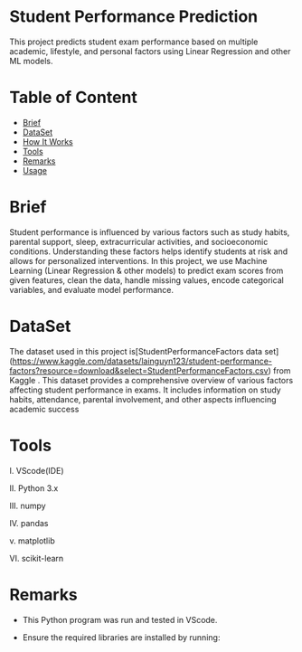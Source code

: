 # Student Performance Prediction
This project predicts student exam performance based on multiple academic, lifestyle, and personal factors using Linear Regression and other ML models.


# Table of Content

* [Brief](#Brief)
* [DataSet](#DataSet)
* [How It Works](#How_It_Works)
* [Tools](#Tools)
* [Remarks](#Remarks)
* [Usage](#Usage)


# Brief
Student performance is influenced by various factors such as study habits, parental support, sleep, extracurricular activities, and socioeconomic conditions.
Understanding these factors helps identify students at risk and allows for personalized interventions.
In this project, we use Machine Learning (Linear Regression & other models) to predict exam scores from given features, clean the data, handle missing values, encode categorical variables, and evaluate model performance.


# DataSet

The dataset used in this project is[StudentPerformanceFactors data set] (https://www.kaggle.com/datasets/lainguyn123/student-performance-factors?resource=download&select=StudentPerformanceFactors.csv) from Kaggle . This dataset provides a comprehensive overview of various factors affecting student performance in exams. It includes information on study habits, attendance, parental involvement, and other aspects influencing academic success


# Tools

  I.	VScode(IDE)
  
  II.	Python 3.x
  
  III. numpy
  
  IV. pandas 

  v. matplotlib
  
  VI. scikit-learn
  



# Remarks

* This Python program was run and tested in VScode.
  
* Ensure the required libraries are installed by running:

 ```bash
 
